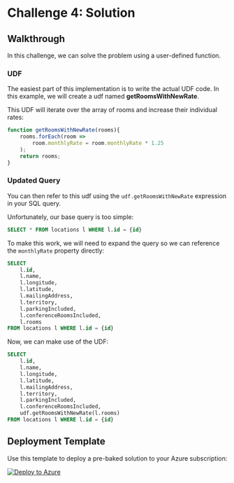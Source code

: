 # Challenge 4: Solution

## Walkthrough

In this challenge, we can solve the problem using a user-defined function.

### UDF

The easiest part of this implementation is to write the actual UDF code. In this example, we will create a udf named **getRoomsWithNewRate**.

This UDF will iterate over the array of rooms and increase their individual rates:

```js
function getRoomsWithNewRate(rooms){
    rooms.forEach(room =>
        room.monthlyRate = room.monthlyRate * 1.25
    );
    return rooms;
}
```

### Updated Query

You can then refer to this udf using the ``udf.getRoomsWithNewRate`` expression in your SQL query.

Unfortunately, our base query is too simple:

```sql
SELECT * FROM locations l WHERE l.id = {id}
```

To make this work, we will need to expand the query so we can reference the ``monthlyRate`` property directly:

```sql
SELECT
    l.id,
    l.name,
    l.longitude,
    l.latitude,
    l.mailingAddress,
    l.territory,
    l.parkingIncluded,
    l.conferenceRoomsIncluded,
    l.rooms
FROM locations l WHERE l.id = {id}
```

Now, we can make use of the UDF:

```sql
SELECT
    l.id,
    l.name,
    l.longitude,
    l.latitude,
    l.mailingAddress,
    l.territory,
    l.parkingIncluded,
    l.conferenceRoomsIncluded,
    udf.getRoomsWithNewRate(l.rooms)
FROM locations l WHERE l.id = {id}
```

## Deployment Template

Use this template to deploy a pre-baked solution to your Azure subscription:

[![Deploy to Azure](https://docs.microsoft.com/en-us/azure/templates/media/deploy-to-azure.svg)](https://portal.azure.com/#create/Microsoft.Template/uri/https%3A%2F%2Fgithub.com%2FMSUSDEV%2Fcosmosdb_app_modernization%2Fblob%2F04-solution%2Farmdeploy.json)
